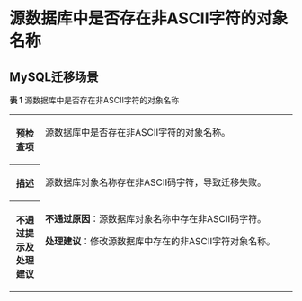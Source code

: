 # 源数据库中是否存在非ASCII字符的对象名称<a name="drs_11_0022"></a>

## MySQL迁移场景<a name="section528014415227"></a>

**表 1**  源数据库中是否存在非ASCII字符的对象名称

<a name="table574763395315"></a>
<table><tbody><tr id="row19763133115317"><th class="firstcol" valign="top" width="11%" id="mcps1.2.3.1.1"><p id="p20763193325317"><a name="p20763193325317"></a><a name="p20763193325317"></a><strong id="b6763143319536"><a name="b6763143319536"></a><a name="b6763143319536"></a>预检查项</strong></p>
</th>
<td class="cellrowborder" valign="top" width="89%" headers="mcps1.2.3.1.1 "><p id="p1846685615535"><a name="p1846685615535"></a><a name="p1846685615535"></a>源数据库中是否存在非ASCII字符的对象名称。</p>
</td>
</tr>
<tr id="row4778163311536"><th class="firstcol" valign="top" width="11%" id="mcps1.2.3.2.1"><p id="p6778153375320"><a name="p6778153375320"></a><a name="p6778153375320"></a><strong id="b37941733205312"><a name="b37941733205312"></a><a name="b37941733205312"></a>描述</strong></p>
</th>
<td class="cellrowborder" valign="top" width="89%" headers="mcps1.2.3.2.1 "><p id="p8903155155415"><a name="p8903155155415"></a><a name="p8903155155415"></a>源数据库对象名称存在非ASCII码字符，导致迁移失败。</p>
</td>
</tr>
<tr id="row177941133145315"><th class="firstcol" valign="top" width="11%" id="mcps1.2.3.3.1"><p id="p1979403375310"><a name="p1979403375310"></a><a name="p1979403375310"></a><strong id="b48101433165313"><a name="b48101433165313"></a><a name="b48101433165313"></a>不通过提示及<strong id="b14490151682817"><a name="b14490151682817"></a><a name="b14490151682817"></a>处理建议</strong></strong></p>
</th>
<td class="cellrowborder" valign="top" width="89%" headers="mcps1.2.3.3.1 "><p id="p27421116719"><a name="p27421116719"></a><a name="p27421116719"></a><strong id="b3733349123219"><a name="b3733349123219"></a><a name="b3733349123219"></a>不通过原因</strong>：源数据库对象名称中存在非ASCII码字符。</p>
<p id="p17122249153518"><a name="p17122249153518"></a><a name="p17122249153518"></a><strong id="b1142717819357"><a name="b1142717819357"></a><a name="b1142717819357"></a>处理建议</strong>：修改源数据库中存在的非ASCII字符对象名称。</p>
</td>
</tr>
</tbody>
</table>

